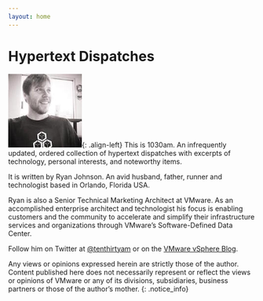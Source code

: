 ```yaml
---
layout: home
---
```


# Hypertext Dispatches

![image-left](/images/me.jpg){: .align-left} This is 1030am. An infrequently updated, ordered collection of hypertext dispatches with excerpts of technology, personal interests, and noteworthy items.

It is written by Ryan Johnson. An avid husband, father, runner and technologist based in Orlando, Florida USA.

Ryan is also a Senior Technical Marketing Architect at VMware. As an accomplished enterprise architect and technologist his focus is enabling customers and the community to accelerate and simplify their infrastructure services and organizations through VMware’s Software-Defined Data Center.

Follow him on Twitter at <a href="http://twitter.com/tenthirtyam" title="@tenthirtyam" >@tenthirtyam</a> or on the <a href="http://blogs.vmware.com/vsphere/author/ryan_johnson/" title="VMware vSphere Blog">VMware vSphere Blog</a>.

Any views or opinions expressed herein are strictly those of the author. Content published here does not necessarily represent or reflect the views or opinions of VMware or any of its divisions, subsidiaries, business partners or those of the author’s mother.
{: .notice_info}
